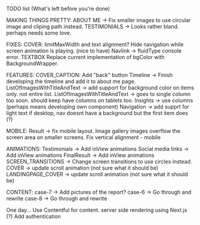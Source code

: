 TODO list (What's left before you're done)

MAKING THINGS PRETTY:
ABOUT ME -> Fix smaller images to use circular image and cliping path instead.
TESTIMONIALS -> Looks rather bland. perhaps needs some love.

FIXES:
COVER: limitMaxWidth and text alignment?
Hide navigation while screen animation is playing. (nice to have)
Navlink -> fluidType console error.
TEXTBOX Replace current implementation of bgColor with BackgroundWrapper.

FEATURES:
COVER_CAPTION: Add "back" button
Timeline -> Finish developing the timeline and add it to about me page.
ListOfImagesWithTitleAndText -> add support for background color on items only. not entire list.
ListOfImagesWithTitleAndText -> goes to single column too soon. should keep have columns on tablets too.
Insights -> use columns (perhaps means developing own component)
Navigation -> add supprt for light text if desktop, nav doesnt have a background but the first item does (?)

MOBILE:
Result -> fix mobile layout.
Image gallery images overflow the screen area on smaller screens.
Fix vertical alignment - mobile

ANIMATIONS:
Testimonials -> Add inView animations
Social media links -> Add inView animations
FinalResult -> Add inView animations
SCREEN_TRANSITIONS -> Change screen transitions to use circles instead.
COVER -> update scroll animation (not sure what it should be)
LANDINGPAGE_COVER -> update scroll animation (not sure what it should be)

CONTENT:
case-7 -> Add pictures of the report?
case-6 -> Go through and rewrite
case-8 -> Go through and rewrite

One day...
Use Contentful for content.
server side rendering using Next.js (?)
Add authentication
